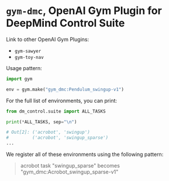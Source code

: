 # `gym-dmc`, OpenAI Gym Plugin for DeepMind Control Suite

Link to other OpenAI Gym Plugins:

- `gym-sawyer`
- `gym-toy-nav`

Usage pattern:
```python
import gym

env = gym.make("gym_dmc:Pendulum_swingup-v1")
```

For the full list of environments, you can print:
```python
from dm_control.suite import ALL_TASKS

print(*ALL_TASKS, sep="\n")

# Out[2]: ('acrobot', 'swingup')
#         ('acrobot', 'swingup_sparse')
...
```
We register all of these environments using the following
pattern:
> acrobot task "swingup_sparse" becomes "gym_dmc:Acrobot_swingup_sparse-v1"

